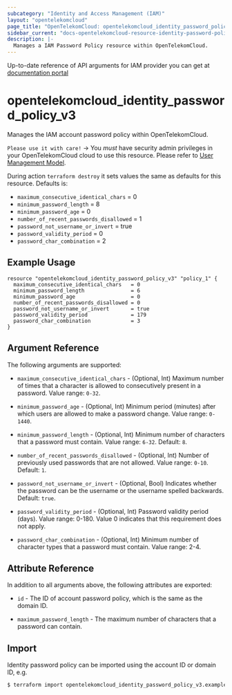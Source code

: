 ```yaml
---
subcategory: "Identity and Access Management (IAM)"
layout: "opentelekomcloud"
page_title: "OpenTelekomCloud: opentelekomcloud_identity_password_policy_v3"
sidebar_current: "docs-opentelekomcloud-resource-identity-password-policy-v3"
description: |-
  Manages a IAM Password Policy resource within OpenTelekomCloud.
---
```


Up-to-date reference of API arguments for IAM provider you can get at
[documentation portal](https://docs.otc.t-systems.com/identity-access-management/api-ref/apis/security_settings/modifying_the_password_policy.html)

# opentelekomcloud_identity_password_policy_v3

Manages the IAM account password policy within OpenTelekomCloud.

`Please use it with care!`
-> You _must_ have security admin privileges in your OpenTelekomCloud
cloud to use this resource. Please refer to [User Management Model](https://docs.otc.t-systems.com/en-us/usermanual/iam/iam_01_0034.html).

  During action `terraform destroy` it sets values the same as defaults for this resource.
  Defaults is:
  +  `maximum_consecutive_identical_chars` = 0
  +  `minimum_password_length` = 8
  +  `minimum_password_age` = 0
  +  `number_of_recent_passwords_disallowed` = 1
  +  `password_not_username_or_invert` = true
  +  `password_validity_period` = 0
  +  `password_char_combination` = 2

## Example Usage

```hcl
resource "opentelekomcloud_identity_password_policy_v3" "policy_1" {
  maximum_consecutive_identical_chars   = 0
  minimum_password_length               = 6
  minimum_password_age                  = 0
  number_of_recent_passwords_disallowed = 0
  password_not_username_or_invert       = true
  password_validity_period              = 179
  password_char_combination             = 3
}
```

## Argument Reference

The following arguments are supported:

* `maximum_consecutive_identical_chars` - (Optional, Int) Maximum number of times that a character is allowed to
  consecutively present in a password. Value range: `0-32`.

* `minimum_password_age` - (Optional, Int) Minimum period (minutes) after which users are allowed to make a password change.
  Value range: `0-1440`.

* `minimum_password_length` - (Optional, Int) Minimum number of characters that a password must contain. Value range: `6-32`.
  Default: `8`.

* `number_of_recent_passwords_disallowed` - (Optional, Int) Number of previously used passwords that are not allowed. Value range: `0-10`.
  Default: `1`.

* `password_not_username_or_invert` - (Optional, Bool) Indicates whether the password can be the username or the username spelled backwards.
  Default: `true`.

* `password_validity_period` - (Optional, Int) Password validity period (days).
  Value range: 0-180. Value 0 indicates that this requirement does not apply.

* `password_char_combination` - (Optional, Int) Minimum number of character types that a password must contain.
  Value range: 2-4.


## Attribute Reference

In addition to all arguments above, the following attributes are exported:

* `id` - The ID of account password policy, which is the same as the domain ID.

* `maximum_password_length` - The maximum number of characters that a password can contain.

## Import

Identity password policy can be imported using the account ID or domain ID, e.g.

```bash
$ terraform import opentelekomcloud_identity_password_policy_v3.example <ID>
```
